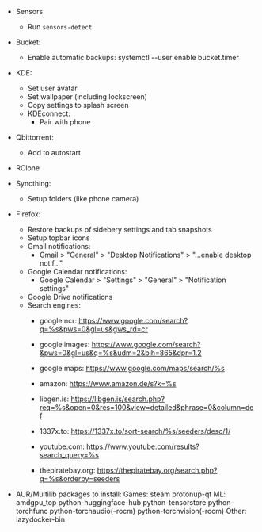 
- Sensors:
    * Run `sensors-detect`

- Bucket:
	* Enable automatic backups:
		systemctl --user enable bucket.timer

- KDE:
	* Set user avatar
	* Set wallpaper (including lockscreen)
	* Copy settings to splash screen
	* KDEconnect:
		- Pair with phone

- Qbittorrent:
	* Add to autostart

- RClone

- Syncthing:
	* Setup folders (like phone camera)

- Firefox:
	* Restore backups of sidebery settings and tab snapshots
	* Setup topbar icons
	* Gmail notifications:
		- Gmail > "General" > "Desktop Notifications" > "...enable desktop notif..."
	* Google Calendar notifications:
		- Google Calendar > "Settings" > "General" > "Notification settings"
	* Google Drive notifications
	* Search engines:
		- google ncr:
			https://www.google.com/search?q=%s&pws=0&gl=us&gws_rd=cr

		- google images:
			https://www.google.com/search?&pws=0&gl=us&q=%s&udm=2&bih=865&dpr=1.2

		- google maps:
			https://www.google.com/maps/search/%s

        - amazon:
            https://www.amazon.de/s?k=%s

		- libgen.is:
			https://libgen.is/search.php?req=%s&open=0&res=100&view=detailed&phrase=0&column=def

		- 1337x.to:
			https://1337x.to/sort-search/%s/seeders/desc/1/

		- youtube.com:
			https://www.youtube.com/results?search_query=%s

		- thepiratebay.org:
			https://thepiratebay.org/search.php?q=%s&orderby=seeders

- AUR/Multilib packages to install:
	Games:
		steam
		protonup-qt
	ML:
		amdgpu_top
		python-huggingface-hub
		python-tensorstore
		python-torchfunc
		python-torchaudio(-rocm)
		python-torchvision(-rocm)
	Other:
		lazydocker-bin

